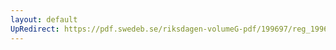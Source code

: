 ```yaml
---
layout: default
UpRedirect: https://pdf.swedeb.se/riksdagen-volumeG-pdf/199697/reg_199697/reg_199697_0065.pdf
---
```


